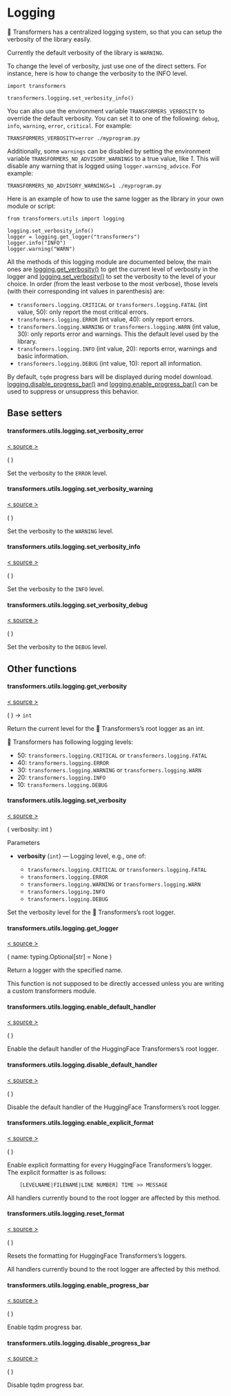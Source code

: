 # Logging

🤗 Transformers has a centralized logging system, so that you can setup the verbosity of the library easily.

Currently the default verbosity of the library is `WARNING`.

To change the level of verbosity, just use one of the direct setters. For instance, here is how to change the verbosity to the INFO level.

```
import transformers

transformers.logging.set_verbosity_info()
```

You can also use the environment variable `TRANSFORMERS_VERBOSITY` to override the default verbosity. You can set it to one of the following: `debug`, `info`, `warning`, `error`, `critical`. For example:

```
TRANSFORMERS_VERBOSITY=error ./myprogram.py
```

Additionally, some `warnings` can be disabled by setting the environment variable `TRANSFORMERS_NO_ADVISORY_WARNINGS` to a true value, like _1_. This will disable any warning that is logged using `logger.warning_advice`. For example:

```
TRANSFORMERS_NO_ADVISORY_WARNINGS=1 ./myprogram.py
```

Here is an example of how to use the same logger as the library in your own module or script:

```
from transformers.utils import logging

logging.set_verbosity_info()
logger = logging.get_logger("transformers")
logger.info("INFO")
logger.warning("WARN")
```

All the methods of this logging module are documented below, the main ones are [logging.get\_verbosity()](/docs/transformers/v4.34.0/en/main_classes/logging#transformers.utils.logging.get_verbosity) to get the current level of verbosity in the logger and [logging.set\_verbosity()](/docs/transformers/v4.34.0/en/main_classes/logging#transformers.utils.logging.set_verbosity) to set the verbosity to the level of your choice. In order (from the least verbose to the most verbose), those levels (with their corresponding int values in parenthesis) are:

-   `transformers.logging.CRITICAL` or `transformers.logging.FATAL` (int value, 50): only report the most critical errors.
-   `transformers.logging.ERROR` (int value, 40): only report errors.
-   `transformers.logging.WARNING` or `transformers.logging.WARN` (int value, 30): only reports error and warnings. This the default level used by the library.
-   `transformers.logging.INFO` (int value, 20): reports error, warnings and basic information.
-   `transformers.logging.DEBUG` (int value, 10): report all information.

By default, `tqdm` progress bars will be displayed during model download. [logging.disable\_progress\_bar()](/docs/transformers/v4.34.0/en/main_classes/logging#transformers.utils.logging.disable_progress_bar) and [logging.enable\_progress\_bar()](/docs/transformers/v4.34.0/en/main_classes/logging#transformers.utils.logging.enable_progress_bar) can be used to suppress or unsuppress this behavior.

## Base setters

#### transformers.utils.logging.set\_verbosity\_error

[< source \>](https://github.com/huggingface/transformers/blob/v4.34.0/src/transformers/utils/logging.py#L195)

( )

Set the verbosity to the `ERROR` level.

#### transformers.utils.logging.set\_verbosity\_warning

[< source \>](https://github.com/huggingface/transformers/blob/v4.34.0/src/transformers/utils/logging.py#L185)

( )

Set the verbosity to the `WARNING` level.

#### transformers.utils.logging.set\_verbosity\_info

[< source \>](https://github.com/huggingface/transformers/blob/v4.34.0/src/transformers/utils/logging.py#L180)

( )

Set the verbosity to the `INFO` level.

#### transformers.utils.logging.set\_verbosity\_debug

[< source \>](https://github.com/huggingface/transformers/blob/v4.34.0/src/transformers/utils/logging.py#L190)

( )

Set the verbosity to the `DEBUG` level.

## Other functions

#### transformers.utils.logging.get\_verbosity

[< source \>](https://github.com/huggingface/transformers/blob/v4.34.0/src/transformers/utils/logging.py#L138)

( ) → `int`

Return the current level for the 🤗 Transformers’s root logger as an int.

🤗 Transformers has following logging levels:

-   50: `transformers.logging.CRITICAL` or `transformers.logging.FATAL`
-   40: `transformers.logging.ERROR`
-   30: `transformers.logging.WARNING` or `transformers.logging.WARN`
-   20: `transformers.logging.INFO`
-   10: `transformers.logging.DEBUG`

#### transformers.utils.logging.set\_verbosity

[< source \>](https://github.com/huggingface/transformers/blob/v4.34.0/src/transformers/utils/logging.py#L161)

( verbosity: int )

Parameters

-   **verbosity** (`int`) — Logging level, e.g., one of:
    
    -   `transformers.logging.CRITICAL` or `transformers.logging.FATAL`
    -   `transformers.logging.ERROR`
    -   `transformers.logging.WARNING` or `transformers.logging.WARN`
    -   `transformers.logging.INFO`
    -   `transformers.logging.DEBUG`
    

Set the verbosity level for the 🤗 Transformers’s root logger.

#### transformers.utils.logging.get\_logger

[< source \>](https://github.com/huggingface/transformers/blob/v4.34.0/src/transformers/utils/logging.py#L124)

( name: typing.Optional\[str\] = None )

Return a logger with the specified name.

This function is not supposed to be directly accessed unless you are writing a custom transformers module.

#### transformers.utils.logging.enable\_default\_handler

[< source \>](https://github.com/huggingface/transformers/blob/v4.34.0/src/transformers/utils/logging.py#L209)

( )

Enable the default handler of the HuggingFace Transformers’s root logger.

#### transformers.utils.logging.disable\_default\_handler

[< source \>](https://github.com/huggingface/transformers/blob/v4.34.0/src/transformers/utils/logging.py#L200)

( )

Disable the default handler of the HuggingFace Transformers’s root logger.

#### transformers.utils.logging.enable\_explicit\_format

[< source \>](https://github.com/huggingface/transformers/blob/v4.34.0/src/transformers/utils/logging.py#L255)

( )

Enable explicit formatting for every HuggingFace Transformers’s logger. The explicit formatter is as follows:

```
    [LEVELNAME|FILENAME|LINE NUMBER] TIME >> MESSAGE
```

All handlers currently bound to the root logger are affected by this method.

#### transformers.utils.logging.reset\_format

[< source \>](https://github.com/huggingface/transformers/blob/v4.34.0/src/transformers/utils/logging.py#L270)

( )

Resets the formatting for HuggingFace Transformers’s loggers.

All handlers currently bound to the root logger are affected by this method.

#### transformers.utils.logging.enable\_progress\_bar

[< source \>](https://github.com/huggingface/transformers/blob/v4.34.0/src/transformers/utils/logging.py#L361)

( )

Enable tqdm progress bar.

#### transformers.utils.logging.disable\_progress\_bar

[< source \>](https://github.com/huggingface/transformers/blob/v4.34.0/src/transformers/utils/logging.py#L368)

( )

Disable tqdm progress bar.